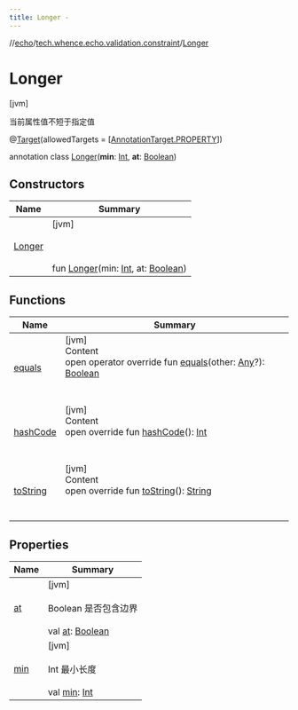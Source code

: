 ```yaml
---
title: Longer -
---
```

//[echo](../../index.md)/[tech.whence.echo.validation.constraint](../index.md)/[Longer](index.md)



# Longer  
 [jvm] 

当前属性值不短于指定值

@[Target](https://kotlinlang.org/api/latest/jvm/stdlib/kotlin.annotation/-target/index.html)(allowedTargets = [[AnnotationTarget.PROPERTY](https://kotlinlang.org/api/latest/jvm/stdlib/kotlin.annotation/-annotation-target/-p-r-o-p-e-r-t-y/index.html)])  
  
annotation class [Longer](index.md)(**min**: [Int](https://kotlinlang.org/api/latest/jvm/stdlib/kotlin/-int/index.html), **at**: [Boolean](https://kotlinlang.org/api/latest/jvm/stdlib/kotlin/-boolean/index.html))   


## Constructors  
  
|  Name|  Summary| 
|---|---|
| [Longer](-longer.md)|  [jvm] <br><br><br><br>fun [Longer](-longer.md)(min: [Int](https://kotlinlang.org/api/latest/jvm/stdlib/kotlin/-int/index.html), at: [Boolean](https://kotlinlang.org/api/latest/jvm/stdlib/kotlin/-boolean/index.html))   <br>


## Functions  
  
|  Name|  Summary| 
|---|---|
| [equals](../../tech.whence.echo.webclient.response.exception/-response-unrecognized-exception/index.md#kotlin/Any/equals/#kotlin.Any?/PointingToDeclaration/)| [jvm]  <br>Content  <br>open operator override fun [equals](../../tech.whence.echo.webclient.response.exception/-response-unrecognized-exception/index.md#kotlin/Any/equals/#kotlin.Any?/PointingToDeclaration/)(other: [Any](https://kotlinlang.org/api/latest/jvm/stdlib/kotlin/-any/index.html)?): [Boolean](https://kotlinlang.org/api/latest/jvm/stdlib/kotlin/-boolean/index.html)  <br><br><br>
| [hashCode](../../tech.whence.echo.webclient.response.exception/-response-unrecognized-exception/index.md#kotlin/Any/hashCode/#/PointingToDeclaration/)| [jvm]  <br>Content  <br>open override fun [hashCode](../../tech.whence.echo.webclient.response.exception/-response-unrecognized-exception/index.md#kotlin/Any/hashCode/#/PointingToDeclaration/)(): [Int](https://kotlinlang.org/api/latest/jvm/stdlib/kotlin/-int/index.html)  <br><br><br>
| [toString](../../tech.whence.echo.webclient.response.exception/-response-unrecognized-exception/index.md#kotlin/Any/toString/#/PointingToDeclaration/)| [jvm]  <br>Content  <br>open override fun [toString](../../tech.whence.echo.webclient.response.exception/-response-unrecognized-exception/index.md#kotlin/Any/toString/#/PointingToDeclaration/)(): [String](https://kotlinlang.org/api/latest/jvm/stdlib/kotlin/-string/index.html)  <br><br><br>


## Properties  
  
|  Name|  Summary| 
|---|---|
| [at](index.md#tech.whence.echo.validation.constraint/Longer/at/#/PointingToDeclaration/)|  [jvm] <br><br>Boolean 是否包含边界<br><br>val [at](index.md#tech.whence.echo.validation.constraint/Longer/at/#/PointingToDeclaration/): [Boolean](https://kotlinlang.org/api/latest/jvm/stdlib/kotlin/-boolean/index.html)   <br>
| [min](index.md#tech.whence.echo.validation.constraint/Longer/min/#/PointingToDeclaration/)|  [jvm] <br><br>Int 最小长度<br><br>val [min](index.md#tech.whence.echo.validation.constraint/Longer/min/#/PointingToDeclaration/): [Int](https://kotlinlang.org/api/latest/jvm/stdlib/kotlin/-int/index.html)   <br>

